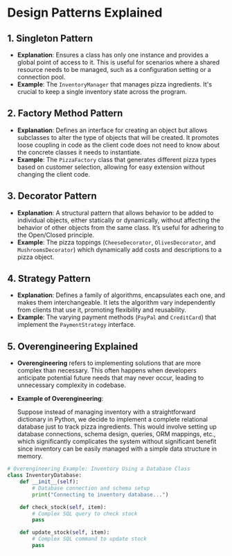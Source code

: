 # Design Patterns Explained  

## 1. Singleton Pattern  

- **Explanation**: Ensures a class has only one instance and provides a global point of access to it. This is useful for scenarios where a shared resource needs to be managed, such as a configuration setting or a connection pool.  
- **Example**: The `InventoryManager` that manages pizza ingredients. It's crucial to keep a single inventory state across the program.  

## 2. Factory Method Pattern  

- **Explanation**: Defines an interface for creating an object but allows subclasses to alter the type of objects that will be created. It promotes loose coupling in code as the client code does not need to know about the concrete classes it needs to instantiate.  
- **Example**: The `PizzaFactory` class that generates different pizza types based on customer selection, allowing for easy extension without changing the client code.  

## 3. Decorator Pattern  

- **Explanation**: A structural pattern that allows behavior to be added to individual objects, either statically or dynamically, without affecting the behavior of other objects from the same class. It’s useful for adhering to the Open/Closed principle.  
- **Example**: The pizza toppings (`CheeseDecorator`, `OlivesDecorator`, and `MushroomsDecorator`) which dynamically add costs and descriptions to a pizza object.  

## 4. Strategy Pattern  

- **Explanation**: Defines a family of algorithms, encapsulates each one, and makes them interchangeable. It lets the algorithm vary independently from clients that use it, promoting flexibility and reusability.  
- **Example**: The varying payment methods (`PayPal` and `CreditCard`) that implement the `PaymentStrategy` interface.  

## 5. Overengineering Explained  

- **Overengineering** refers to implementing solutions that are more complex than necessary. This often happens when developers anticipate potential future needs that may never occur, leading to unnecessary complexity in codebase.  
  
- **Example of Overengineering**:   

  Suppose instead of managing inventory with a straightforward dictionary in Python, we decide to implement a complete relational database just to track pizza ingredients. This would involve setting up database connections, schema design, queries, ORM mappings, etc., which significantly complicates the system without significant benefit since inventory can be easily managed with a simple data structure in memory.  

```python  
# Overengineering Example: Inventory Using a Database Class  
class InventoryDatabase:  
    def __init__(self):  
        # Database connection and schema setup  
        print("Connecting to inventory database...")  

    def check_stock(self, item):  
        # Complex SQL query to check stock  
        pass  

    def update_stock(self, item):  
        # Complex SQL command to update stock  
        pass